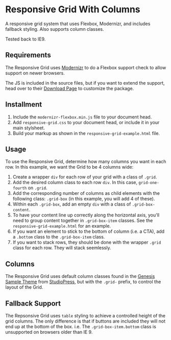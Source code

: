 # Responsive Grid With Columns
A responsive grid system that uses Flexbox, Modernizr, and includes fallback styling. Also supports column classes.

Tested back to IE9.

## Requirements
The Responsive Grid uses <a href="https://modernizr.com/">Modernizr</a> to do a Flexbox support check to allow support on newer browsers.

The JS is included in the source files, but if you want to extend the support, head over to their <a href="https://modernizr.com/download?setclasses">Download Page</a> to customize the package.

## Installment
1. Include the `modernizr-flexbox.min.js` file to your document head.
2. Add `responsive-grid.css` to your document head, or include it in your main stylsheet.
3. Build your markup as shown in the `responsive-grid-example.html` file.

## Usage
To use the Responsive Grid, determine how many columns you want in each row. In this example, we want the Grid to be 4 columns wide:

1. Create a wrapper `div` for each row of your grid with a class of `.grid`.
2. Add the desired column class to each row `div`. In this case, `grid-one-fourth` on `.grid`.
3. Add the corresponding number of columns as child elements with the following class: `.grid-box` (in this example, you will add 4 of these).
4. Within each `.grid-box`, add an empty `div` with a class of `.grid-box-content`.
5. To have your content line up correctly along the horizontal axis, you'll need to group content together in `.grid-box-item` classes. See the `responsive-grid-example.html` for an example.
6. If you want an element to stick to the bottom of column (i.e. a CTA), add a `.bottom` class to the `.grid-box-item` class.
7. If you want to stack rows, they should be done with the wrapper `.grid` class for each row. They will stack seemlessly.

## Columns
The Responsive Grid uses default column classes found in the <a href="http://genesistheme.com">Genesis Sample Theme</a> from <a href="http://www.studiopress.com">StudioPress</a>, but with the `.grid-` prefix, to control the layout of the Grid.

## Fallback Support
The Repsonsive Grid uses `table` styling to achieve a controlled height of the grid columns. The only difference is that if buttons are included they will not end up at the bottom of the box. i.e. The `.grid-box-item.bottom` class is unsupported on browsers older than IE 9.
